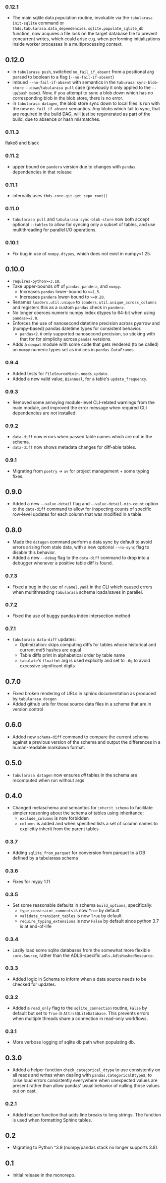 ### 0.12.1

- The main sqlite data population routine, invokable via the `tabularasa init-sqlite` command or
  `thds.tabularasa.data_dependencies.sqlite.populate_sqlite_db` function, now acquires a file lock on the
  target database file to prevent concurrent writes, which could arise e.g. when performing
  initializations inside worker processes in a multiprocessing context.

## 0.12.0

- in `tabularasa push`, switched `no_fail_if_absent` from a positional arg parsed to boolean to a flag
  (`--no-fail-if-absent`)
- imbued `--no-fail-if-absent` with semantics in the `taburasa sync-blob-store --down`/`tabularasa pull`
  case (previously it only appled to the `--up`/`push` case). Now, if you attempt to sync a blob down
  which has no corresponding blob in the blob store, there is no error.
- in `tabularasa datagen`, the blob store sync down to local files is run with the new
  `no_fail_if_absent` semantics. Any blobs which fail to sync, that are required in the build DAG, will
  just be regenerated as part of the build, due to absence or hash mismatches.

### 0.11.3

flake8 and black

### 0.11.2

- upper bound on `pandera` version due to changes with `pandas` dependencies in that release

### 0.11.1

- internally uses `thds.core.git.get_repo_root()`

### 0.11.0

- `tabularasa pull` and `tabularasa sync-blob-store` now both accept optional `--tables` to allow for
  syncing only a subset of tables, and use multithreading for parallel I/O operations.

### 0.10.1

- Fix bug in use of `numpy.dtypes`, which does not exist in numpy\<1.25.

## 0.10.0

- `requires-python>=3.10`.
- Take upper-bounds off of `pandas`, `pandera`, and `numpy`.
  - Increases `pandas` lower-bound to `>=1.5`.
  - Increases `pandera` lower-bound to `>=0.20`.
- Renames `loaders.util.unique` to `loaders.util.unique_across_columns` and registers this as a custom
  `pandas` check in `pandera`.
- No longer coerces numeric numpy index dtypes to 64-bit when using `pandas>=2.0`.
- Enforces the use of nanosecond datetime precision across pyarrow and (numpy-based) pandas datetime
  types for consistent behavior.
  - `pandas<2.0` only supported nanosecond precision, so sticking with that for for simplicity across
    `pandas` versions.
- Adds a `compat` module with some code that gets rendered (to be called) on `numpy` numeric types set as
  indices in `pandas.DataFrame`s.

### 0.9.4

- Added tests for `FileSourceMixin.needs_update`.
- Added a new valid value, `Biannual`, for a table's `update_frequency`.

### 0.9.3

- Removed some annoying module-level CLI-related warnings from the main module, and improved the error
  message when required CLI dependencies are not installed.

### 0.9.2

- `data-diff` now errors when passed table names which are not in the schema.
- `data-diff` now shows metadata changes for diff-able tables.

### 0.9.1

- Migrating from `poetry` -> `uv` for project management + some typing fixes.

## 0.9.0

- Added a new `--value-detail` flag and `--value-detail-min-count` option to the `data-diff` command to
  allow for inspecting counts of specific row-level updates for each column that was modified in a table.

## 0.8.0

- Made the `datagen` command perform a data sync by default to avoid errors arising from stale data, with
  a new optional `--no-sync` flag to disable this behavior.
- Added a new `--debug` flag to the `data-diff` command to drop into a debugger whenever a positive table
  diff is found.

### 0.7.3

- Fixed a bug in the use of `ruamel.yaml` in the CLI which caused errors when multithreading `tabularasa`
  schema loads/saves in parallel.

### 0.7.2

- Fixed the use of buggy pandas index intersection method

### 0.7.1

- `tabularasa data-diff` updates:
  - Optimization: skips computing diffs for tables whose historical and current md5 hashes are equal
  - Table diffs print in alphabetical order by table name
  - `tabulate`'s `floatfmt` arg is used explicitly and set to `.6g` to avoid excessive significant digits

## 0.7.0

- Fixed broken rendering of URLs in sphinx documentation as produced by `tabularasa docgen`
- Added github urls for those source data files in a schema that are in version control

## 0.6.0

- Added new `schema-diff` command to compare the current schema against a previous version of the schema
  and output the differences in a human-readable markdown format.

## 0.5.0

- `tabularasa datagen` now ensures _all_ tables in the schema are recomputed when run without args

## 0.4.0

- Changed metaschema and semantics for `inherit_schema` to facilitate simpler reasoning about the schema
  of tables using inheritance:
  - `exclude_columns` is now forbidden
  - `columns` is added and when specified lists a set of column names to explicitly inherit from the
    parent tables

### 0.3.7

- Adding `sqlite_from_parquet` for conversion from parquet to a DB defined by a tabularasa schema

### 0.3.6

- Fixes for mypy 1.11

### 0.3.5

- Set some reasonable defaults in schema `build_options`, specifically:
  - `type_constraint_comments` is now `True` by default
  - `validate_transient_tables` is now `True` by default
  - `require_typing_extensions` is now `False` by default since python 3.7 is at end-of-life

### 0.3.4

- Lazily load some sqlite databases from the somewhat more flexible `core.Source`, rather than the
  ADLS-specific `adls.AdlsHashedResource`.

### 0.3.3

- Added logic in Schema to inform when a data source needs to be checked for updates.

### 0.3.2

- Added a `read_only` flag to the `sqlite_connection` routine, `False` by default but set to `True` in
  `AttrsSQLiteDatabase`. This prevents errors when multiple threads share a connection in read-only
  workflows.

### 0.3.1

- More verbose logging of sqlite db path when populating db.

## 0.3.0

- Added a helper function `check_categorical_dtype` to use consistently on all reads and writes when
  dealing with `pandas.CategoricalDtype`s, to raise loud errors consistently everywhere when unexpected
  values are present rather than allow pandas' usual behavior of nulling those values out on cast.

### 0.2.1

- Added helper function that adds line breaks to long strings. The function is used when formatting
  Sphinx tables.

## 0.2

- Migrating to Python ^3.9 (numpy/pandas stack no longer supports 3.8).

## 0.1

- Initial release in the monorepo.

